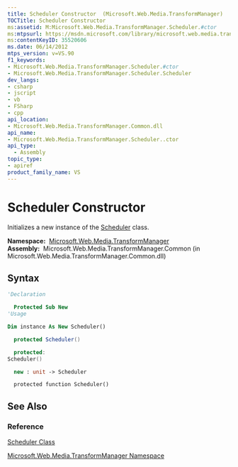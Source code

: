 ```yaml
---
title: Scheduler Constructor  (Microsoft.Web.Media.TransformManager)
TOCTitle: Scheduler Constructor
ms:assetid: M:Microsoft.Web.Media.TransformManager.Scheduler.#ctor
ms:mtpsurl: https://msdn.microsoft.com/library/microsoft.web.media.transformmanager.scheduler.scheduler(v=VS.90)
ms:contentKeyID: 35520606
ms.date: 06/14/2012
mtps_version: v=VS.90
f1_keywords:
- Microsoft.Web.Media.TransformManager.Scheduler.#ctor
- Microsoft.Web.Media.TransformManager.Scheduler.Scheduler
dev_langs:
- csharp
- jscript
- vb
- FSharp
- cpp
api_location:
- Microsoft.Web.Media.TransformManager.Common.dll
api_name:
- Microsoft.Web.Media.TransformManager.Scheduler..ctor
api_type:
  - Assembly
topic_type:
- apiref
product_family_name: VS
---
```


# Scheduler Constructor

Initializes a new instance of the [Scheduler](scheduler-class-microsoft-web-media-transformmanager.md) class.

**Namespace:**  [Microsoft.Web.Media.TransformManager](microsoft-web-media-transformmanager-namespace.md)  
**Assembly:**  Microsoft.Web.Media.TransformManager.Common (in Microsoft.Web.Media.TransformManager.Common.dll)

## Syntax

```vb
'Declaration

  Protected Sub New
'Usage

Dim instance As New Scheduler()
```

```csharp
  protected Scheduler()
```

```cpp
  protected:
Scheduler()
```

``` fsharp
  new : unit -> Scheduler
```

```jscript
  protected function Scheduler()
```

## See Also

### Reference

[Scheduler Class](scheduler-class-microsoft-web-media-transformmanager.md)

[Microsoft.Web.Media.TransformManager Namespace](microsoft-web-media-transformmanager-namespace.md)
